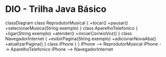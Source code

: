 # DIO - Trilha Java Básico

classDiagram
    class ReprodutorMusical {
    +tocar()
	+pausar()
        +selecionarMusica(String exemplo)
    }
    class AparelhoTelefonico {  
    +ligar(String exemplo)
	+atender()
	+iniciarCorreioVoz()
    }
    class NavegadorInternet {
    +exibirPagina(String exemplo)
	+adicionarNovaAba()
	+atualizarPagina()
    }
    class iPhone {
    }
    iPhone --> ReprodutorMusical
    iPhone --> AparelhoTelefonico
    iPhone --> NavegadorInternet


